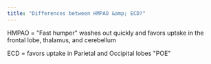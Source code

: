 ```yaml
---
title: "Differences between HMPAO &amp; ECD?"
---
```

HMPAO = &quot;Fast humper&quot; washes out quickly and favors uptake in the frontal lobe, thalamus, and cerebellum

ECD = favors uptake in Parietal and Occipital lobes &quot;POE&quot;

